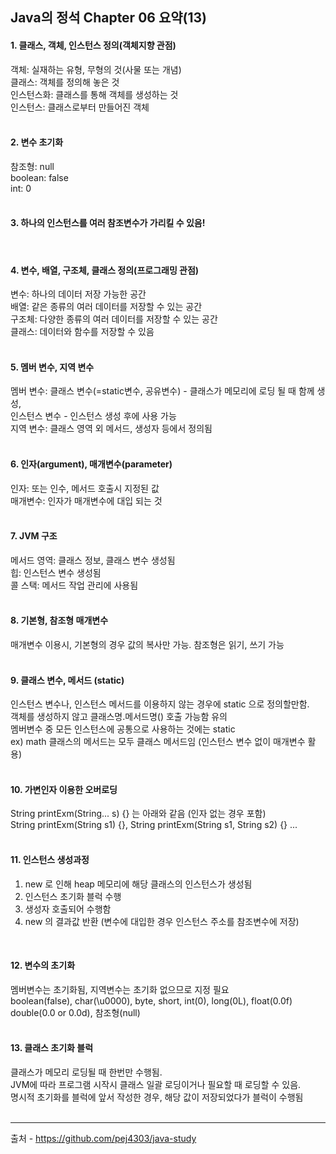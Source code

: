 Java의 정석 Chapter 06 요약(13)
---

#### 1. 클래스, 객체, 인스턴스 정의(객체지향 관점)  
 객체: 실재하는 유형, 무형의 것(사물 또는 개념)  
 클래스: 객체를 정의해 놓은 것  
 인스턴스화: 클래스를 통해 객체를 생성하는 것  
 인스턴스: 클래스로부터 만들어진 객체
<br> 
<br> 

#### 2. 변수 초기화  
 참조형: null  
 boolean: false  
 int: 0
<br>
<br>

#### 3. 하나의 인스턴스를 여러 참조변수가 가리킬 수 있음!
<br>

#### 4. 변수, 배열, 구조체, 클래스 정의(프로그래밍 관점)  
 변수: 하나의 데이터 저장 가능한 공간  
 배열: 같은 종류의 여러 데이터를 저장할 수 있는 공간  
 구조체: 다양한 종류의 여러 데이터를 저장할 수 있는 공간  
 클래스: 데이터와 함수를 저장할 수 있음
<br>
<br>

#### 5. 멤버 변수, 지역 변수  
 멤버 변수: 클래스 변수(=static변수, 공유변수) - 클래스가 메모리에 로딩 될 때 함께 생성,  
           인스턴스 변수 - 인스턴스 생성 후에 사용 가능  
 지역 변수: 클래스 영역 외 메서드, 생성자 등에서 정의됨
<br>
<br>

#### 6. 인자(argument), 매개변수(parameter)  
 인자: 또는 인수, 메서드 호출시 지정된 값  
 매개변수: 인자가 매개변수에 대입 되는 것
<br>
<br>

#### 7. JVM 구조  
 메서드 영역: 클래스 정보, 클래스 변수 생성됨  
 힙: 인스턴스 변수 생성됨  
 콜 스택: 메서드 작업 관리에 사용됨
<br>
<br>

#### 8. 기본형, 참조형 매개변수  
 매개변수 이용시, 기본형의 경우 값의 복사만 가능. 참조형은 읽기, 쓰기 가능
<br>
<br>

#### 9. 클래스 변수, 메서드 (static)  
 인스턴스 변수나, 인스턴스 메서드를 이용하지 않는 경우에 static 으로 정의할만함.  
객체를 생성하지 않고 클래스명.메서드명() 호출 가능함 유의  
멤버변수 중 모든 인스턴스에 공통으로 사용하는 것에는 static  
ex) math 클래스의 메서드는 모두 클래스 메서드임 (인스턴스 변수 없이 매개변수 활용)
<br>
<br>

#### 10.  가변인자 이용한 오버로딩  
 String printExm(String... s) {} 는 아래와 같음 (인자 없는 경우 포함)  
 String printExm(String s1) {}, String printExm(String s1, String s2) {} ...
<br>
<br>

#### 11. 인스턴스 생성과정
 1) new 로 인해 heap 메모리에 해당 클래스의 인스턴스가 생성됨  
 2) 인스턴스 초기화 블럭 수행  
 3) 생성자 호출되어 수행함  
 4) new 의 결과값 반환 (변수에 대입한 경우 인스턴스 주소를 참조변수에 저장)
<br>

#### 12. 변수의 초기화  
 멤버변수는 초기화됨, 지역변수는 초기화 없으므로 지정 필요  
 boolean(false), char(\u0000), byte, short, int(0), long(0L), float(0.0f)  
double(0.0 or 0.0d), 참조형(null)
<br>
<br>

#### 13. 클래스 초기화 블럭  
 클래스가 메모리 로딩될 때 한번만 수행됨.  
JVM에 따라 프로그램 시작시 클래스 일괄 로딩이거나 필요할 때 로딩할 수 있음.  
명시적 초기화를 블럭에 앞서 작성한 경우, 해당 값이 저장되었다가 블럭이 수행됨
<br>
<br>

---
출처 - https://github.com/pej4303/java-study